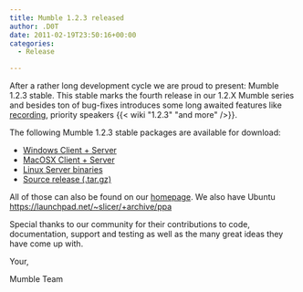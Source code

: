 ```yaml
---
title: Mumble 1.2.3 released
author: .D0T
date: 2011-02-19T23:50:16+00:00
categories:
  - Release

---
```

After a rather long development cycle we are proud to present: Mumble 1.2.3 stable. This stable marks the fourth release in our 1.2.X Mumble series and besides ton of bug-fixes introduces some long awaited features like [recording][2], priority speakers {{< wiki "1.2.3" "and more" />}}.

<!--more-->

The following Mumble 1.2.3 stable packages are available for download:

  * [Windows Client + Server][4]
  * [MacOSX Client + Server][5]
  * [Linux Server binaries][6]
  * [Source release (.tar.gz)][7]

All of those can also be found on our [homepage][8]. We also have Ubuntu https://launchpad.net/~slicer/+archive/ppa

Special thanks to our community for their contributions to code, documentation, support and testing as well as the many great ideas they have come up with.

Your,

Mumble Team

 [2]: http://blog.mumble.info/for-the-record/
 [4]: http://sourceforge.net/projects/mumble/files/Mumble/1.2.3/mumble-1.2.3.msi/download
 [5]: http://sourceforge.net/projects/mumble/files/Mumble/1.2.3/Mumble-1.2.3.dmg/download
 [6]: http://sourceforge.net/projects/mumble/files/Mumble/1.2.3/murmur-static_x86-1.2.3.tar.bz2/download
 [7]: http://sourceforge.net/projects/mumble/files/Mumble/1.2.3/mumble-1.2.3.tar.gz/download
 [8]: https://www.mumble.info
